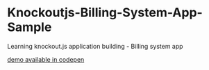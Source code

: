 # Knockoutjs-Billing-System-App-Sample
Learning knockout.js application building - Billing system app

<a href="https://codepen.io/vulchivijay/full/KGNqmz/" target="_blank">demo available in codepen</a>
